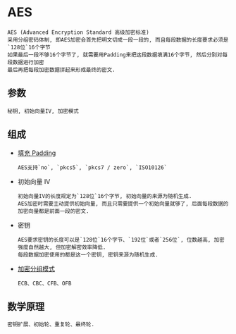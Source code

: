 # AES

    AES (Advanced Encryption Standard 高级加密标准) 
    采用分组密码体制, 即AES加密会首先把明文切成一段一段的, 而且每段数据的长度要求必须是`128位`16个字节
    如果最后一段不够16个字节了, 就需要用Padding来把这段数据填满16个字节, 然后分别对每段数据进行加密
    最后再把每段加密数据拼起来形成最终的密文.

## 参数

    秘钥, 初始向量IV, 加密模式

## 组成

- [填充 Padding](crypt-padding.md)

      AES支持`no`, `pkcs5`, `pkcs7 / zero`, `ISO10126`

- 初始向量 IV

      初始向量IV的长度规定为`128位`16个字节, 初始向量的来源为随机生成.
      AES加密时需要主动提供初始向量, 而且只需要提供一个初始向量就够了, 后面每段数据的加密向量都是前面一段的密文.  

- 密钥

      AES要求密钥的长度可以是`128位`16个字节、`192位`或者`256位`, 位数越高, 加密强度自然越大, 但加密解密效率降低.
      每段数据加密使用的都是这一个密钥, 密钥来源为随机生成.

- [加密分组模式](crypt-mode.md)

      ECB、CBC、CFB、OFB

## 数学原理

    密钥扩展、初始轮、重复轮、最终轮.
